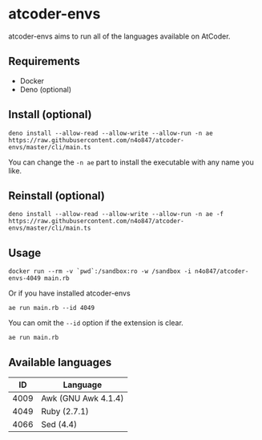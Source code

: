 # atcoder-envs

atcoder-envs aims to run all of the languages available on AtCoder.

## Requirements

- Docker
- Deno (optional)

## Install (optional)

```
deno install --allow-read --allow-write --allow-run -n ae https://raw.githubusercontent.com/n4o847/atcoder-envs/master/cli/main.ts
```

You can change the `-n ae` part to install the executable with any name you like.

## Reinstall (optional)

```
deno install --allow-read --allow-write --allow-run -n ae -f https://raw.githubusercontent.com/n4o847/atcoder-envs/master/cli/main.ts
```

## Usage

```
docker run --rm -v `pwd`:/sandbox:ro -w /sandbox -i n4o847/atcoder-envs-4049 main.rb
```

Or if you have installed atcoder-envs

```
ae run main.rb --id 4049
```

You can omit the `--id` option if the extension is clear.

```
ae run main.rb
```

## Available languages

ID|Language
---|---
4009|Awk (GNU Awk 4.1.4)
4049|Ruby (2.7.1)
4066|Sed (4.4)
